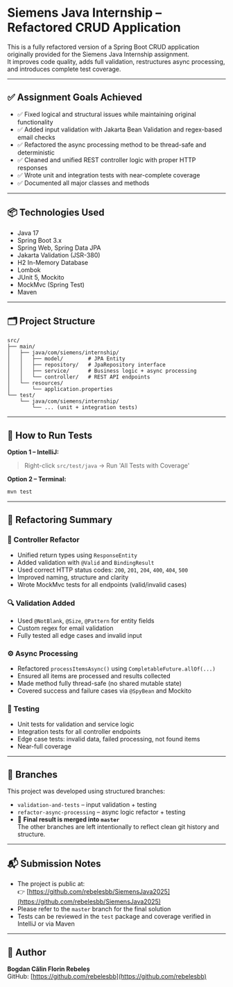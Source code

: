 # Siemens Java Internship – Refactored CRUD Application

This is a fully refactored version of a Spring Boot CRUD application originally provided for the Siemens Java Internship assignment.  
It improves code quality, adds full validation, restructures async processing, and introduces complete test coverage.

---

## ✅ Assignment Goals Achieved

- ✅ Fixed logical and structural issues while maintaining original functionality
- ✅ Added input validation with Jakarta Bean Validation and regex-based email checks
- ✅ Refactored the async processing method to be thread-safe and deterministic
- ✅ Cleaned and unified REST controller logic with proper HTTP responses
- ✅ Wrote unit and integration tests with near-complete coverage
- ✅ Documented all major classes and methods

---

## 📦 Technologies Used

- Java 17
- Spring Boot 3.x
- Spring Web, Spring Data JPA
- Jakarta Validation (JSR-380)
- H2 In-Memory Database
- Lombok
- JUnit 5, Mockito
- MockMvc (Spring Test)
- Maven

---

## 🗂️ Project Structure

```
src/
├── main/
│   ├── java/com/siemens/internship/
│   │   ├── model/        # JPA Entity
│   │   ├── repository/   # JpaRepository interface
│   │   ├── service/      # Business logic + async processing
│   │   └── controller/   # REST API endpoints
│   └── resources/
│       └── application.properties
└── test/
    └── java/com/siemens/internship/
        └── ... (unit + integration tests)
```

---

## 🧪 How to Run Tests

**Option 1 – IntelliJ:**
> Right-click `src/test/java` → Run 'All Tests with Coverage'

**Option 2 – Terminal:**
```bash
mvn test
```

---

## 🧼 Refactoring Summary

### 🧩 Controller Refactor
- Unified return types using `ResponseEntity`
- Added validation with `@Valid` and `BindingResult`
- Used correct HTTP status codes: `200`, `201`, `204`, `400`, `404`, `500`
- Improved naming, structure and clarity
- Wrote MockMvc tests for all endpoints (valid/invalid cases)

### 🔍 Validation Added
- Used `@NotBlank`, `@Size`, `@Pattern` for entity fields
- Custom regex for email validation
- Fully tested all edge cases and invalid input

### ⚙️ Async Processing
- Refactored `processItemsAsync()` using `CompletableFuture.allOf(...)`
- Ensured all items are processed and results collected
- Made method fully thread-safe (no shared mutable state)
- Covered success and failure cases via `@SpyBean` and Mockito

### 🧪 Testing
- Unit tests for validation and service logic
- Integration tests for all controller endpoints
- Edge case tests: invalid data, failed processing, not found items
- Near-full coverage

---

## 🔀 Branches

This project was developed using structured branches:
- `validation-and-tests` – input validation + testing
- `refactor-async-processing` – async logic refactor + testing
- 🔄 **Final result is merged into `master`**  
  The other branches are left intentionally to reflect clean git history and structure.

---

## 📬 Submission Notes

- The project is public at:  
  👉 [https://github.com/rebelesbb/SiemensJava2025](https://github.com/rebelesbb/SiemensJava2025)
- Please refer to the `master` branch for the final solution
- Tests can be reviewed in the `test` package and coverage verified in IntelliJ or via Maven

---

## 👤 Author

**Bogdan Călin Florin Rebeleș**  
GitHub: [https://github.com/rebelesbb](https://github.com/rebelesbb)